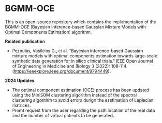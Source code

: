 # BGMM-OCE

This is an open-source repository which contains the implementation of the BGMM-OCE (Bayesian inference-based Gaussian Mixture Models with Optimal Components Estimation) algorithm.

**Related publication**
- Pezoulas, Vasileios C., et al. "Bayesian inference-based Gaussian mixture models with optimal components estimation towards large-scale synthetic data generation for in silico clinical trials." IEEE Open Journal of Engineering in Medicine and Biology 3 (2022): 108-114. (https://ieeexplore.ieee.org/document/9794449).

**2024 Updates**
- The optimal component estimation (OCE) process has been updated using the MiniSOM clustering algorithm instead of the spectral clustering algorithm to avoid errors durign the esstimation of Laplacian matrices.
- Promt request from the user regarding the path location of the real data and the number of virtual patients to be generated.
